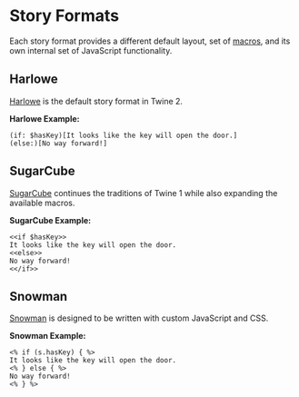 # Story Formats

Each story format provides a different default layout, set of [macros](../terms/terms_macros.md), and its own internal set of JavaScript functionality.

## Harlowe

[Harlowe](https://twine2.neocities.org/) is the default story format in Twine 2.

**Harlowe Example:**
```
(if: $hasKey)[It looks like the key will open the door.]
(else:)[No way forward!]
```

## SugarCube

[SugarCube](http://www.motoslave.net/sugarcube/2/) continues the traditions of Twine 1 while also expanding the available macros.

**SugarCube Example:**
```
<<if $hasKey>>
It looks like the key will open the door.
<<else>>
No way forward!
<</if>>
```

## Snowman

[Snowman](https://twinery.org/wiki/snowman:reference) is designed to be written with custom JavaScript and CSS.

**Snowman Example:**
```
<% if (s.hasKey) { %>
It looks like the key will open the door.
<% } else { %>
No way forward!
<% } %> 
```
